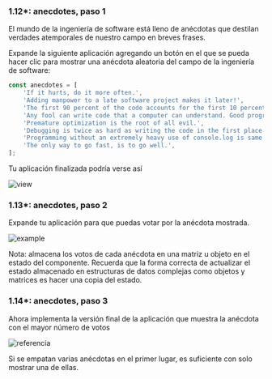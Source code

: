 ### 1.12\*: anecdotes, paso 1

El mundo de la ingeniería de software está lleno de anécdotas que destilan verdades atemporales de nuestro campo en breves frases.

Expande la siguiente aplicación agregando un botón en el que se pueda hacer clic para mostrar una anécdota aleatoria del campo de la ingeniería de software:

```javascript
const anecdotes = [
	'If it hurts, do it more often.',
	'Adding manpower to a late software project makes it later!',
	'The first 90 percent of the code accounts for the first 10 percent of the development time...The remaining 10 percent of the code accounts for the other 90 percent of the development time.',
	'Any fool can write code that a computer can understand. Good programmers write code that humans can understand.',
	'Premature optimization is the root of all evil.',
	'Debugging is twice as hard as writing the code in the first place. Therefore, if you write the code as cleverly as possible, you are, by definition, not smart enough to debug it.',
	'Programming without an extremely heavy use of console.log is same as if a doctor would refuse to use x-rays or blood tests when diagnosing patients.',
	'The only way to go fast, is to go well.',
];
```

Tu aplicación finalizada podría verse así

![view](https://fullstackopen.com/static/8577fa00fc4d946e2322de9b2707c89c/5a190/18a.png)

### 1.13\*: anecdotes, paso 2
Expande tu aplicación para que puedas votar por la anécdota mostrada.

![example](https://fullstackopen.com/static/06f95cb43a18bd6429174200a8d17cff/5a190/19a.png)

Nota: almacena los votos de cada anécdota en una matriz u objeto en el estado del componente. Recuerda que la forma correcta de actualizar el estado almacenado en estructuras de datos complejas como objetos y matrices es hacer una copia del estado.

### 1.14\*: anecdotes, paso 3
Ahora implementa la versión final de la aplicación que muestra la anécdota con el mayor número de votos

![referencia](https://fullstackopen.com/static/3e8638efbbbbcabac7bb79466ab3a5f6/5a190/20a.png)

Si se empatan varias anécdotas en el primer lugar, es suficiente con solo mostrar una de ellas.